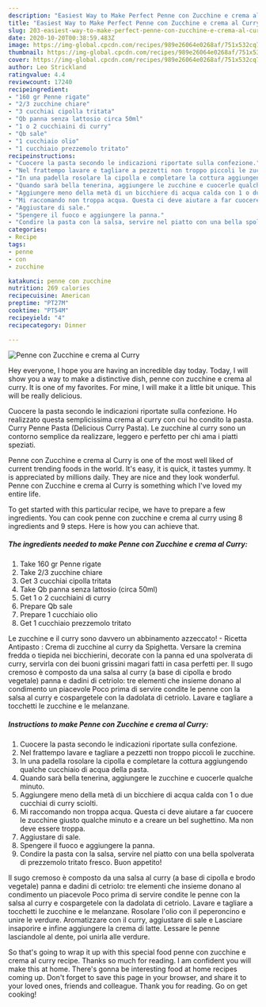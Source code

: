 ```yaml
---
description: "Easiest Way to Make Perfect Penne con Zucchine e crema al Curry"
title: "Easiest Way to Make Perfect Penne con Zucchine e crema al Curry"
slug: 203-easiest-way-to-make-perfect-penne-con-zucchine-e-crema-al-curry
date: 2020-10-20T00:38:59.483Z
image: https://img-global.cpcdn.com/recipes/989e26064e0268af/751x532cq70/penne-con-zucchine-e-crema-al-curry-recipe-main-photo.jpg
thumbnail: https://img-global.cpcdn.com/recipes/989e26064e0268af/751x532cq70/penne-con-zucchine-e-crema-al-curry-recipe-main-photo.jpg
cover: https://img-global.cpcdn.com/recipes/989e26064e0268af/751x532cq70/penne-con-zucchine-e-crema-al-curry-recipe-main-photo.jpg
author: Leo Strickland
ratingvalue: 4.4
reviewcount: 17240
recipeingredient:
- "160 gr Penne rigate"
- "2/3 zucchine chiare"
- "3 cucchiai cipolla tritata"
- "Qb panna senza lattosio circa 50ml"
- "1 o 2 cucchiaini di curry"
- "Qb sale"
- "1 cucchiaio olio"
- "1 cucchiaio prezzemolo tritato"
recipeinstructions:
- "Cuocere la pasta secondo le indicazioni riportate sulla confezione."
- "Nel frattempo lavare e tagliare a pezzetti non troppo piccoli le zucchine."
- "In una padella rosolare la cipolla e completare la cottura aggiungendo qualche cucchiaio di acqua della pasta."
- "Quando sarà bella tenerina, aggiungere le zucchine e cuocerle qualche minuto."
- "Aggiungere meno della metà di un bicchiere di acqua calda con 1 o due cucchiai di curry sciolti."
- "Mi raccomando non troppa acqua. Questa ci deve aiutare a far cuocere le zucchine giusto qualche minuto e a creare un bel sughettino. Ma non deve essere troppa."
- "Aggiustare di sale."
- "Spengere il fuoco e aggiungere la panna."
- "Condire la pasta con la salsa, servire nel piatto con una bella spolverata di prezzemolo tritato fresco. Buon appetito!"
categories:
- Recipe
tags:
- penne
- con
- zucchine

katakunci: penne con zucchine 
nutrition: 269 calories
recipecuisine: American
preptime: "PT27M"
cooktime: "PT54M"
recipeyield: "4"
recipecategory: Dinner

---
```



![Penne con Zucchine e crema al Curry](https://img-global.cpcdn.com/recipes/989e26064e0268af/751x532cq70/penne-con-zucchine-e-crema-al-curry-recipe-main-photo.jpg)

Hey everyone, I hope you are having an incredible day today. Today, I will show you a way to make a distinctive dish, penne con zucchine e crema al curry. It is one of my favorites. For mine, I will make it a little bit unique. This will be really delicious.

Cuocere la pasta secondo le indicazioni riportate sulla confezione. Ho realizzato questa semplicissima crema al curry con cui ho condito la pasta. Curry Penne Pasta (Delicious Curry Pasta). Le zucchine al curry sono un contorno semplice da realizzare, leggero e perfetto per chi ama i piatti speziati.

Penne con Zucchine e crema al Curry is one of the most well liked of current trending foods in the world. It's easy, it is quick, it tastes yummy. It is appreciated by millions daily. They are nice and they look wonderful. Penne con Zucchine e crema al Curry is something which I've loved my entire life.


To get started with this particular recipe, we have to prepare a few ingredients. You can cook penne con zucchine e crema al curry using 8 ingredients and 9 steps. Here is how you can achieve that.

<!--inarticleads1-->

##### The ingredients needed to make Penne con Zucchine e crema al Curry:

1. Take 160 gr Penne rigate
1. Take 2/3 zucchine chiare
1. Get 3 cucchiai cipolla tritata
1. Take Qb panna senza lattosio (circa 50ml)
1. Get 1 o 2 cucchiaini di curry
1. Prepare Qb sale
1. Prepare 1 cucchiaio olio
1. Get 1 cucchiaio prezzemolo tritato


Le zucchine e il curry sono davvero un abbinamento azzeccato! - Ricetta Antipasto : Crema di zucchine al curry da Spighetta. Versare la cremina fredda o tiepida nei bicchierini, decorate con la panna ed una spolverata di curry, servirla con dei buoni grissini magari fatti in casa perfetti per. Il sugo cremoso è composto da una salsa al curry (a base di cipolla e brodo vegetale) panna e dadini di cetriolo: tre elementi che insieme donano al condimento un piacevole Poco prima di servire condite le penne con la salsa al curry e cospargetele con la dadolata di cetriolo. Lavare e tagliare a tocchetti le zucchine e le melanzane. 

<!--inarticleads2-->

##### Instructions to make Penne con Zucchine e crema al Curry:

1. Cuocere la pasta secondo le indicazioni riportate sulla confezione.
1. Nel frattempo lavare e tagliare a pezzetti non troppo piccoli le zucchine.
1. In una padella rosolare la cipolla e completare la cottura aggiungendo qualche cucchiaio di acqua della pasta.
1. Quando sarà bella tenerina, aggiungere le zucchine e cuocerle qualche minuto.
1. Aggiungere meno della metà di un bicchiere di acqua calda con 1 o due cucchiai di curry sciolti.
1. Mi raccomando non troppa acqua. Questa ci deve aiutare a far cuocere le zucchine giusto qualche minuto e a creare un bel sughettino. Ma non deve essere troppa.
1. Aggiustare di sale.
1. Spengere il fuoco e aggiungere la panna.
1. Condire la pasta con la salsa, servire nel piatto con una bella spolverata di prezzemolo tritato fresco. Buon appetito!


Il sugo cremoso è composto da una salsa al curry (a base di cipolla e brodo vegetale) panna e dadini di cetriolo: tre elementi che insieme donano al condimento un piacevole Poco prima di servire condite le penne con la salsa al curry e cospargetele con la dadolata di cetriolo. Lavare e tagliare a tocchetti le zucchine e le melanzane. Rosolare l&#39;olio con il peperoncino e unire le verdure. Aromatizzare con il curry, aggiustare di sale e Lasciare insaporire e infine aggiungere la crema di latte. Lessare le penne lasciandole al dente, poi unirla alle verdure. 

So that's going to wrap it up with this special food penne con zucchine e crema al curry recipe. Thanks so much for reading. I am confident you will make this at home. There's gonna be interesting food at home recipes coming up. Don't forget to save this page in your browser, and share it to your loved ones, friends and colleague. Thank you for reading. Go on get cooking!
